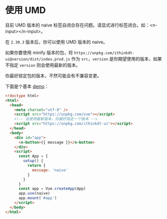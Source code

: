 # 使用 UMD

<n-alert title="警告" type="warning" :bordered="false">
  目前 UMD 版本的 naive 标签自闭合存在问题。请显式进行标签闭合。如：<n-text code>&lt;n-input>&lt;/n-input></n-text>。
</n-alert>

在 `2.30.3` 版本后，你可以使用 UMD 版本的 naive。

如果你要使用 minify 版本的包，将 `https://unpkg.com/ithinkdt-ui@version/dist/index.prod.js` 作为 `src`，`version` 是你期望使用的版本，如果不指定 `version` 则会使用最新的版本。

你最好锁定包的版本，不然可能会有不兼容变更。

下面是个基本 [demo](https://jsbin.com/saxubitaki/1/edit?html,output)：

```html
<!doctype html>
<html>
  <head>
    <meta charset="utf-8" />
    <script src="https://unpkg.com/vue"></script>
    <!-- 会使用最新版本，你最好指定一个版本 -->
    <script src="https://unpkg.com/ithinkdt-ui"></script>
  </head>
  <body>
    <div id="app">
      <n-button>{{ message }}</n-button>
    </div>
    <script>
      const App = {
        setup() {
          return {
            message: 'naive'
          }
        }
      }
      const app = Vue.createApp(App)
      app.use(naive)
      app.mount('#app')
    </script>
  </body>
</html>
```
